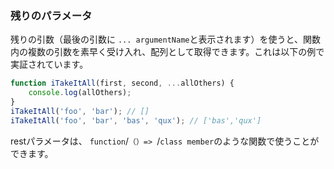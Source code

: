 ### 残りのパラメータ
残りの引数（最後の引数に `... argumentName`と表示されます）を使うと、関数内の複数の引数を素早く受け入れ、配列として取得できます。これは以下の例で実証されています。

```ts
function iTakeItAll(first, second, ...allOthers) {
    console.log(allOthers);
}
iTakeItAll('foo', 'bar'); // []
iTakeItAll('foo', 'bar', 'bas', 'qux'); // ['bas','qux']
```

restパラメータは、 `function`/`（）=> `/`class member`のような関数で使うことができます。
